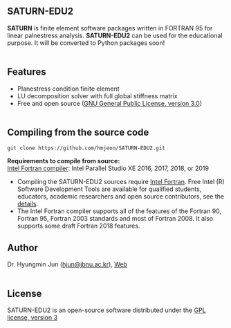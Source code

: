 ## SATURN-EDU2</br>

**SATURN** is finite element software packages written in FORTRAN 95 for linear palnestress analysis. **SATURN-EDU2** can be used for the educational purpose. It will be converted to Python packages soon!</br></br>

## Features</br>
* Planestress condition finite element</br>
* LU decomposition solver with full global stiffness matrix</br>
* Free and open source ([GNU General Public License, version 3.0](https://www.gnu.org/licenses/gpl-3.0.en.html/))</br></br>

## Compiling from the source code</br>
```git clone https://github.com/hmjeon/SATURN-EDU2.git```</br>

**Requirements to compile from source:**</br>
[Intel Fortran compiler](https://software.intel.com/en-us/fortran-compilers): Intel Parallel Studio XE 2016, 2017, 2018, or 2019</br>

- Compiling the SATURN-EDU2 sources require [Intel Fortran](https://software.intel.com/en-us/fortran-compilers). Free Intel (R) Software Development Tools are available for qualified students, educators, academic researchers and open source contributors, see the [details](https://software.intel.com/en-us/qualify-for-free-software/).</br>
- The Intel Fortran compiler supports all of the features of the Fortran 90, Fortran 95, Fortran 2003 standards and most of Fortran 2008. It also supports some draft Fortran 2018 features.

## Author</br>
Dr. Hyungmin Jun ([hjun@jbnu.ac.kr](mailto:hjun@jbnu.ac.kr)), [Web](https://csdlab.jbnu.ac.kr)</br></br>

## License</br>
SATURN-EDU2 is an open-source software distributed under the [GPL license, version 3](https://www.gnu.org/licenses/gpl-3.0.en.html/)</br>
